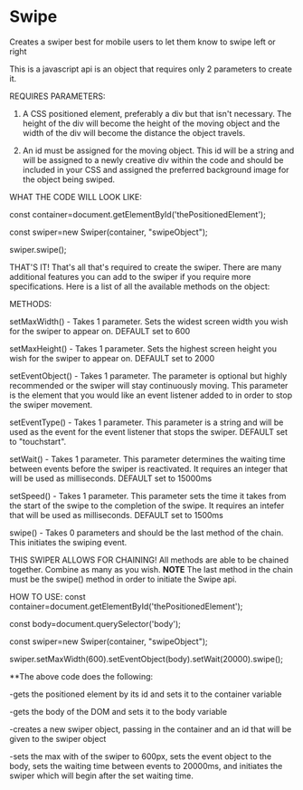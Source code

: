 # Swipe
Creates a swiper best for mobile users to let them know to swipe left or right

This is a javascript api is an object that requires only 2 parameters to create it.


REQUIRES PARAMETERS:
1. A CSS positioned element, preferably a div but that isn't necessary.  The height of the div will become the height of the moving object and the width of the div will become the distance the object travels.

2. An id must be assigned for the moving object.  This id will be a string and will be assigned to a newly creative div within the code and should be included in your CSS and assigned the preferred background image for the object being swiped.


WHAT THE CODE WILL LOOK LIKE:

const container=document.getElementById('thePositionedElement');

const swiper=new Swiper(container, "swipeObject");

swiper.swipe();


THAT'S IT! That's all that's required to create the swiper.  There are many additional features you can add to the swiper if you require more specifications. Here is a list of all the available methods on the object:


METHODS:

setMaxWidth() - Takes 1 parameter. Sets the widest screen width you wish for the swiper to appear on. DEFAULT set to 600

setMaxHeight() - Takes 1 parameter. Sets the highest screen height you wish for the swiper to appear on. DEFAULT set to 2000

setEventObject() - Takes 1 parameter. The parameter is optional but highly recommended or the swiper will stay continuously moving. This parameter is the element that you would like an event listener added to in order to stop the swiper movement.

setEventType() - Takes 1 parameter.  This parameter is a string and will be used as the event for the event listener that stops the swiper. DEFAULT set to "touchstart".

setWait() - Takes 1 parameter.  This parameter determines the waiting time between events before the swiper is reactivated.  It requires an integer that will be used as milliseconds. DEFAULT set to 15000ms

setSpeed() - Takes 1 parameter.  This parameter sets the time it takes from the start of the swipe to the completion of the swipe. It requires an intefer that will be used as milliseconds. DEFAULT set to 1500ms

swipe() - Takes 0 parameters and should be the last method of the chain.  This initiates the swiping event.


THIS SWIPER ALLOWS FOR CHAINING!
All methods are able to be chained together. Combine as many as you wish. **NOTE** The last method in the chain must be the swipe() method in order to initiate the Swipe api.


HOW TO USE:
const container=document.getElementById('thePositionedElement');

const body=document.querySelector('body');

const swiper=new Swiper(container, "swipeObject");

swiper.setMaxWidth(600).setEventObject(body).setWait(20000).swipe();


**The above code does the following:

-gets the positioned element by its id and sets it to the container variable

-gets the body of the DOM and sets it to the body variable

-creates a new swiper object, passing in the container and an id that will be given to the swiper object

-sets the max with of the swiper to 600px, sets the event object to the body, sets the waiting time between events to 20000ms, and initiates the swiper which will begin after the set waiting time.


